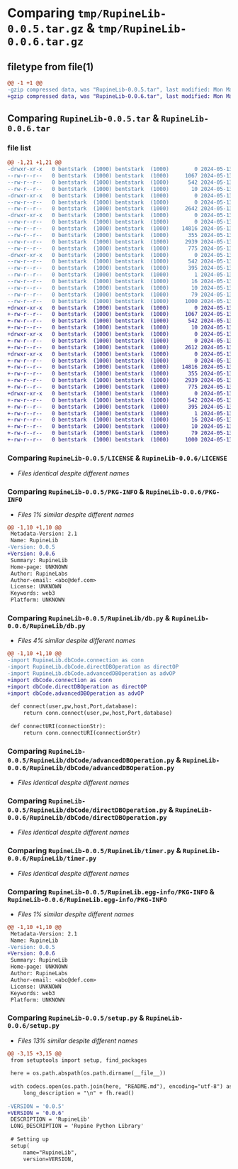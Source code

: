 # Comparing `tmp/RupineLib-0.0.5.tar.gz` & `tmp/RupineLib-0.0.6.tar.gz`

## filetype from file(1)

```diff
@@ -1 +1 @@
-gzip compressed data, was "RupineLib-0.0.5.tar", last modified: Mon May 13 08:54:43 2024, max compression
+gzip compressed data, was "RupineLib-0.0.6.tar", last modified: Mon May 13 08:57:20 2024, max compression
```

## Comparing `RupineLib-0.0.5.tar` & `RupineLib-0.0.6.tar`

### file list

```diff
@@ -1,21 +1,21 @@
-drwxr-xr-x   0 bentstark  (1000) bentstark  (1000)        0 2024-05-13 08:54:43.142603 RupineLib-0.0.5/
--rw-r--r--   0 bentstark  (1000) bentstark  (1000)     1067 2024-05-13 06:21:24.000000 RupineLib-0.0.5/LICENSE
--rw-r--r--   0 bentstark  (1000) bentstark  (1000)      542 2024-05-13 08:54:43.142603 RupineLib-0.0.5/PKG-INFO
--rw-r--r--   0 bentstark  (1000) bentstark  (1000)       10 2024-05-13 06:21:24.000000 RupineLib-0.0.5/README.md
-drwxr-xr-x   0 bentstark  (1000) bentstark  (1000)        0 2024-05-13 08:54:43.122604 RupineLib-0.0.5/RupineLib/
--rw-r--r--   0 bentstark  (1000) bentstark  (1000)        0 2024-05-13 08:25:06.000000 RupineLib-0.0.5/RupineLib/__init__.py
--rw-r--r--   0 bentstark  (1000) bentstark  (1000)     2642 2024-05-13 08:23:38.000000 RupineLib-0.0.5/RupineLib/db.py
-drwxr-xr-x   0 bentstark  (1000) bentstark  (1000)        0 2024-05-13 08:54:43.142603 RupineLib-0.0.5/RupineLib/dbCode/
--rw-r--r--   0 bentstark  (1000) bentstark  (1000)        0 2024-05-13 07:02:54.000000 RupineLib-0.0.5/RupineLib/dbCode/__init__.py
--rw-r--r--   0 bentstark  (1000) bentstark  (1000)    14816 2024-05-13 07:11:04.000000 RupineLib-0.0.5/RupineLib/dbCode/advancedDBOperation.py
--rw-r--r--   0 bentstark  (1000) bentstark  (1000)      355 2024-05-13 07:04:46.000000 RupineLib-0.0.5/RupineLib/dbCode/connection.py
--rw-r--r--   0 bentstark  (1000) bentstark  (1000)     2939 2024-05-13 07:44:21.000000 RupineLib-0.0.5/RupineLib/dbCode/directDBOperation.py
--rw-r--r--   0 bentstark  (1000) bentstark  (1000)      775 2024-05-13 08:54:32.000000 RupineLib-0.0.5/RupineLib/timer.py
-drwxr-xr-x   0 bentstark  (1000) bentstark  (1000)        0 2024-05-13 08:54:43.132604 RupineLib-0.0.5/RupineLib.egg-info/
--rw-r--r--   0 bentstark  (1000) bentstark  (1000)      542 2024-05-13 08:54:42.000000 RupineLib-0.0.5/RupineLib.egg-info/PKG-INFO
--rw-r--r--   0 bentstark  (1000) bentstark  (1000)      395 2024-05-13 08:54:42.000000 RupineLib-0.0.5/RupineLib.egg-info/SOURCES.txt
--rw-r--r--   0 bentstark  (1000) bentstark  (1000)        1 2024-05-13 08:54:42.000000 RupineLib-0.0.5/RupineLib.egg-info/dependency_links.txt
--rw-r--r--   0 bentstark  (1000) bentstark  (1000)       16 2024-05-13 08:54:42.000000 RupineLib-0.0.5/RupineLib.egg-info/requires.txt
--rw-r--r--   0 bentstark  (1000) bentstark  (1000)       10 2024-05-13 08:54:42.000000 RupineLib-0.0.5/RupineLib.egg-info/top_level.txt
--rw-r--r--   0 bentstark  (1000) bentstark  (1000)       79 2024-05-13 08:54:43.142603 RupineLib-0.0.5/setup.cfg
--rw-r--r--   0 bentstark  (1000) bentstark  (1000)     1000 2024-05-13 08:54:39.000000 RupineLib-0.0.5/setup.py
+drwxr-xr-x   0 bentstark  (1000) bentstark  (1000)        0 2024-05-13 08:57:20.692601 RupineLib-0.0.6/
+-rw-r--r--   0 bentstark  (1000) bentstark  (1000)     1067 2024-05-13 06:21:24.000000 RupineLib-0.0.6/LICENSE
+-rw-r--r--   0 bentstark  (1000) bentstark  (1000)      542 2024-05-13 08:57:20.692601 RupineLib-0.0.6/PKG-INFO
+-rw-r--r--   0 bentstark  (1000) bentstark  (1000)       10 2024-05-13 06:21:24.000000 RupineLib-0.0.6/README.md
+drwxr-xr-x   0 bentstark  (1000) bentstark  (1000)        0 2024-05-13 08:57:20.682601 RupineLib-0.0.6/RupineLib/
+-rw-r--r--   0 bentstark  (1000) bentstark  (1000)        0 2024-05-13 08:25:06.000000 RupineLib-0.0.6/RupineLib/__init__.py
+-rw-r--r--   0 bentstark  (1000) bentstark  (1000)     2612 2024-05-13 08:57:11.000000 RupineLib-0.0.6/RupineLib/db.py
+drwxr-xr-x   0 bentstark  (1000) bentstark  (1000)        0 2024-05-13 08:57:20.692601 RupineLib-0.0.6/RupineLib/dbCode/
+-rw-r--r--   0 bentstark  (1000) bentstark  (1000)        0 2024-05-13 07:02:54.000000 RupineLib-0.0.6/RupineLib/dbCode/__init__.py
+-rw-r--r--   0 bentstark  (1000) bentstark  (1000)    14816 2024-05-13 07:11:04.000000 RupineLib-0.0.6/RupineLib/dbCode/advancedDBOperation.py
+-rw-r--r--   0 bentstark  (1000) bentstark  (1000)      355 2024-05-13 07:04:46.000000 RupineLib-0.0.6/RupineLib/dbCode/connection.py
+-rw-r--r--   0 bentstark  (1000) bentstark  (1000)     2939 2024-05-13 07:44:21.000000 RupineLib-0.0.6/RupineLib/dbCode/directDBOperation.py
+-rw-r--r--   0 bentstark  (1000) bentstark  (1000)      775 2024-05-13 08:54:32.000000 RupineLib-0.0.6/RupineLib/timer.py
+drwxr-xr-x   0 bentstark  (1000) bentstark  (1000)        0 2024-05-13 08:57:20.692601 RupineLib-0.0.6/RupineLib.egg-info/
+-rw-r--r--   0 bentstark  (1000) bentstark  (1000)      542 2024-05-13 08:57:20.000000 RupineLib-0.0.6/RupineLib.egg-info/PKG-INFO
+-rw-r--r--   0 bentstark  (1000) bentstark  (1000)      395 2024-05-13 08:57:20.000000 RupineLib-0.0.6/RupineLib.egg-info/SOURCES.txt
+-rw-r--r--   0 bentstark  (1000) bentstark  (1000)        1 2024-05-13 08:57:20.000000 RupineLib-0.0.6/RupineLib.egg-info/dependency_links.txt
+-rw-r--r--   0 bentstark  (1000) bentstark  (1000)       16 2024-05-13 08:57:20.000000 RupineLib-0.0.6/RupineLib.egg-info/requires.txt
+-rw-r--r--   0 bentstark  (1000) bentstark  (1000)       10 2024-05-13 08:57:20.000000 RupineLib-0.0.6/RupineLib.egg-info/top_level.txt
+-rw-r--r--   0 bentstark  (1000) bentstark  (1000)       79 2024-05-13 08:57:20.692601 RupineLib-0.0.6/setup.cfg
+-rw-r--r--   0 bentstark  (1000) bentstark  (1000)     1000 2024-05-13 08:57:18.000000 RupineLib-0.0.6/setup.py
```

### Comparing `RupineLib-0.0.5/LICENSE` & `RupineLib-0.0.6/LICENSE`

 * *Files identical despite different names*

### Comparing `RupineLib-0.0.5/PKG-INFO` & `RupineLib-0.0.6/PKG-INFO`

 * *Files 1% similar despite different names*

```diff
@@ -1,10 +1,10 @@
 Metadata-Version: 2.1
 Name: RupineLib
-Version: 0.0.5
+Version: 0.0.6
 Summary: RupineLib
 Home-page: UNKNOWN
 Author: RupineLabs
 Author-email: <abc@def.com>
 License: UNKNOWN
 Keywords: web3
 Platform: UNKNOWN
```

### Comparing `RupineLib-0.0.5/RupineLib/db.py` & `RupineLib-0.0.6/RupineLib/db.py`

 * *Files 4% similar despite different names*

```diff
@@ -1,10 +1,10 @@
-import RupineLib.dbCode.connection as conn
-import RupineLib.dbCode.directDBOperation as directOP
-import RupineLib.dbCode.advancedDBOperation as advOP
+import dbCode.connection as conn
+import dbCode.directDBOperation as directOP
+import dbCode.advancedDBOperation as advOP
 
 def connect(user,pw,host,Port,database):
     return conn.connect(user,pw,host,Port,database)
 
 def connectURI(connectionStr):
     return conn.connectURI(connectionStr)
```

### Comparing `RupineLib-0.0.5/RupineLib/dbCode/advancedDBOperation.py` & `RupineLib-0.0.6/RupineLib/dbCode/advancedDBOperation.py`

 * *Files identical despite different names*

### Comparing `RupineLib-0.0.5/RupineLib/dbCode/directDBOperation.py` & `RupineLib-0.0.6/RupineLib/dbCode/directDBOperation.py`

 * *Files identical despite different names*

### Comparing `RupineLib-0.0.5/RupineLib/timer.py` & `RupineLib-0.0.6/RupineLib/timer.py`

 * *Files identical despite different names*

### Comparing `RupineLib-0.0.5/RupineLib.egg-info/PKG-INFO` & `RupineLib-0.0.6/RupineLib.egg-info/PKG-INFO`

 * *Files 1% similar despite different names*

```diff
@@ -1,10 +1,10 @@
 Metadata-Version: 2.1
 Name: RupineLib
-Version: 0.0.5
+Version: 0.0.6
 Summary: RupineLib
 Home-page: UNKNOWN
 Author: RupineLabs
 Author-email: <abc@def.com>
 License: UNKNOWN
 Keywords: web3
 Platform: UNKNOWN
```

### Comparing `RupineLib-0.0.5/setup.py` & `RupineLib-0.0.6/setup.py`

 * *Files 13% similar despite different names*

```diff
@@ -3,15 +3,15 @@
 from setuptools import setup, find_packages
 
 here = os.path.abspath(os.path.dirname(__file__))
 
 with codecs.open(os.path.join(here, "README.md"), encoding="utf-8") as fh:
     long_description = "\n" + fh.read()
 
-VERSION = '0.0.5'
+VERSION = '0.0.6'
 DESCRIPTION = 'RupineLib'
 LONG_DESCRIPTION = 'Rupine Python Library'
 
 # Setting up
 setup(
     name="RupineLib",
     version=VERSION,
```

